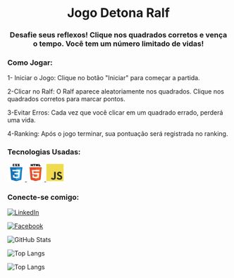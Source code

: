 <h1 align="center">Jogo Detona Ralf</h1>
<h3 align="center">Desafie seus reflexos! Clique nos quadrados corretos e vença o tempo. Você tem um número limitado de vidas!</h3>

<h3 align="left">Como Jogar:</h3>
<p align="left">1- Iniciar o Jogo: Clique no botão "Iniciar" para começar a partida.

2-Clicar no Ralf: O Ralf aparece aleatoriamente nos quadrados. Clique nos quadrados corretos para marcar pontos.

3-Evitar Erros: Cada vez que você clicar em um quadrado errado, perderá uma vida.

4-Ranking: Após o jogo terminar, sua pontuação será registrada no ranking.
<h3 align="left">Tecnologias Usadas:</h3>
<p align="left">  <a href="https://www.w3schools.com/css/" target="_blank" rel="noreferrer"> <img src="https://raw.githubusercontent.com/devicons/devicon/master/icons/css3/css3-original-wordmark.svg" alt="css3" width="40" height="40"/> </a>  <a href="https://www.w3.org/html/" target="_blank" rel="noreferrer"> <img src="https://raw.githubusercontent.com/devicons/devicon/master/icons/html5/html5-original-wordmark.svg" alt="html5" width="40" height="40"/> </a> <a href="https://developer.mozilla.org/en-US/docs/Web/JavaScript" target="_blank" rel="noreferrer"> <img src="https://raw.githubusercontent.com/devicons/devicon/master/icons/javascript/javascript-original.svg" alt="javascript" width="40" height="40"/> </a>  </p>

<h3 align="left">Conecte-se comigo:</h3>
<p align="left">

[![LinkedIn](https://img.shields.io/badge/LinkedIn-0077B5?style=for-the-badge&logo=linkedin&logoColor=white)](https://linkedin.com/in/kaique-caitano-b68b902ba)

[![Facebook](https://img.shields.io/badge/Facebook-1877F2?style=for-the-badge&logo=facebook&logoColor=white)](https://fb.com/kaique.caitano.1/)


</p>



![GitHub Stats](https://github-readme-stats.vercel.app/api?username=kaique12santos&theme=transparent&bg_color=0D1117&border_color=39FF14&show_icons=true&icon_color=30A3DC&title_color=00FFFF&text_color=FFFFFF)

![Top Langs](https://github-readme-stats-git-masterrstaa-rickstaa.vercel.app/api/top-langs/?username=kaique12santos&bg_color=0D1117&border_color=39FF14&title_color=00FFFF&text_color=FFFFFF)

![Top Langs](https://github-readme-stats-git-masterrstaa-rickstaa.vercel.app/api/top-langs/?username=kaique12santos&layout=compact&bg_color=0D1117&border_color=39FF14&title_color=00FFFF&text_color=FFFFFF)

 
